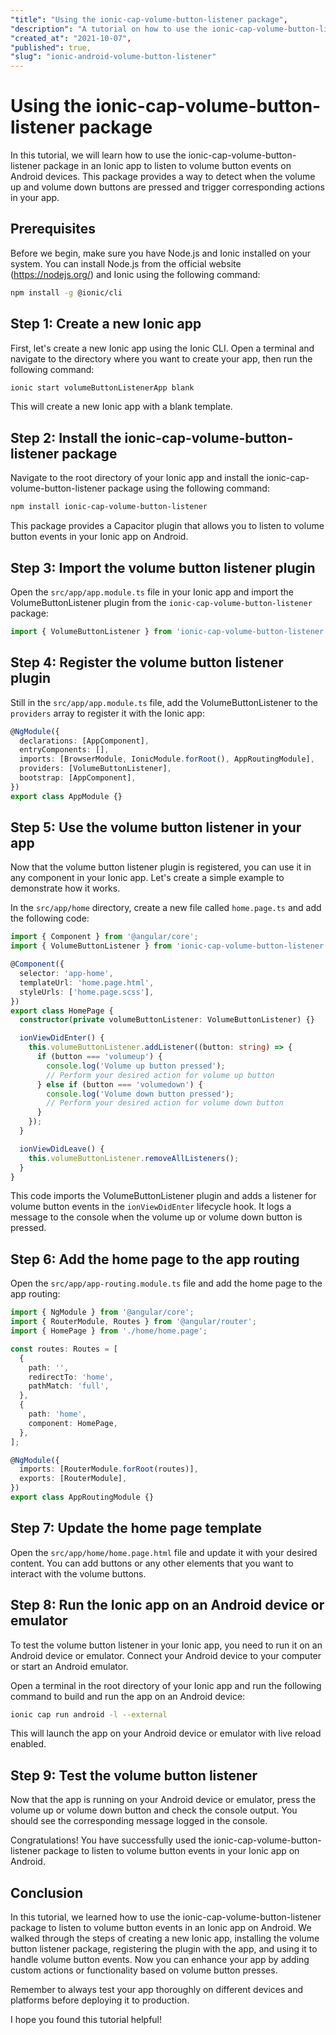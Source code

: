 ```yaml
---
"title": "Using the ionic-cap-volume-button-listener package",
"description": "A tutorial on how to use the ionic-cap-volume-button-listener package to listen to volume button events in an Ionic app on Android",
"created_at": "2021-10-07",
"published": true,
"slug": "ionic-android-volume-button-listener"
---
```


# Using the ionic-cap-volume-button-listener package

In this tutorial, we will learn how to use the ionic-cap-volume-button-listener package in an Ionic app to listen to volume button events on Android devices. This package provides a way to detect when the volume up and volume down buttons are pressed and trigger corresponding actions in your app.

## Prerequisites

Before we begin, make sure you have Node.js and Ionic installed on your system. You can install Node.js from the official website (https://nodejs.org/) and Ionic using the following command:

```bash
npm install -g @ionic/cli
```

## Step 1: Create a new Ionic app

First, let's create a new Ionic app using the Ionic CLI. Open a terminal and navigate to the directory where you want to create your app, then run the following command:

```bash
ionic start volumeButtonListenerApp blank
```

This will create a new Ionic app with a blank template.

## Step 2: Install the ionic-cap-volume-button-listener package

Navigate to the root directory of your Ionic app and install the ionic-cap-volume-button-listener package using the following command:

```bash
npm install ionic-cap-volume-button-listener
```

This package provides a Capacitor plugin that allows you to listen to volume button events in your Ionic app on Android.

## Step 3: Import the volume button listener plugin

Open the `src/app/app.module.ts` file in your Ionic app and import the VolumeButtonListener plugin from the `ionic-cap-volume-button-listener` package:

```typescript
import { VolumeButtonListener } from 'ionic-cap-volume-button-listener';
```

## Step 4: Register the volume button listener plugin

Still in the `src/app/app.module.ts` file, add the VolumeButtonListener to the `providers` array to register it with the Ionic app:

```typescript
@NgModule({
  declarations: [AppComponent],
  entryComponents: [],
  imports: [BrowserModule, IonicModule.forRoot(), AppRoutingModule],
  providers: [VolumeButtonListener],
  bootstrap: [AppComponent],
})
export class AppModule {}
```

## Step 5: Use the volume button listener in your app

Now that the volume button listener plugin is registered, you can use it in any component in your Ionic app. Let's create a simple example to demonstrate how it works.

In the `src/app/home` directory, create a new file called `home.page.ts` and add the following code:

```typescript
import { Component } from '@angular/core';
import { VolumeButtonListener } from 'ionic-cap-volume-button-listener';

@Component({
  selector: 'app-home',
  templateUrl: 'home.page.html',
  styleUrls: ['home.page.scss'],
})
export class HomePage {
  constructor(private volumeButtonListener: VolumeButtonListener) {}

  ionViewDidEnter() {
    this.volumeButtonListener.addListener((button: string) => {
      if (button === 'volumeup') {
        console.log('Volume up button pressed');
        // Perform your desired action for volume up button
      } else if (button === 'volumedown') {
        console.log('Volume down button pressed');
        // Perform your desired action for volume down button
      }
    });
  }

  ionViewDidLeave() {
    this.volumeButtonListener.removeAllListeners();
  }
}
```

This code imports the VolumeButtonListener plugin and adds a listener for volume button events in the `ionViewDidEnter` lifecycle hook. It logs a message to the console when the volume up or volume down button is pressed.

## Step 6: Add the home page to the app routing

Open the `src/app/app-routing.module.ts` file and add the home page to the app routing:

```typescript
import { NgModule } from '@angular/core';
import { RouterModule, Routes } from '@angular/router';
import { HomePage } from './home/home.page';

const routes: Routes = [
  {
    path: '',
    redirectTo: 'home',
    pathMatch: 'full',
  },
  {
    path: 'home',
    component: HomePage,
  },
];

@NgModule({
  imports: [RouterModule.forRoot(routes)],
  exports: [RouterModule],
})
export class AppRoutingModule {}
```

## Step 7: Update the home page template

Open the `src/app/home/home.page.html` file and update it with your desired content. You can add buttons or any other elements that you want to interact with the volume buttons.

## Step 8: Run the Ionic app on an Android device or emulator

To test the volume button listener in your Ionic app, you need to run it on an Android device or emulator. Connect your Android device to your computer or start an Android emulator.

Open a terminal in the root directory of your Ionic app and run the following command to build and run the app on an Android device:

```bash
ionic cap run android -l --external
```

This will launch the app on your Android device or emulator with live reload enabled.

## Step 9: Test the volume button listener

Now that the app is running on your Android device or emulator, press the volume up or volume down button and check the console output. You should see the corresponding message logged in the console.

Congratulations! You have successfully used the ionic-cap-volume-button-listener package to listen to volume button events in your Ionic app on Android.

## Conclusion

In this tutorial, we learned how to use the ionic-cap-volume-button-listener package to listen to volume button events in an Ionic app on Android. We walked through the steps of creating a new Ionic app, installing the volume button listener package, registering the plugin with the app, and using it to handle volume button events. Now you can enhance your app by adding custom actions or functionality based on volume button presses.

Remember to always test your app thoroughly on different devices and platforms before deploying it to production.

I hope you found this tutorial helpful!